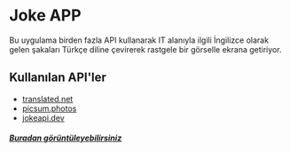 # Joke APP
Bu uygulama birden fazla API kullanarak IT alanıyla ilgili İngilizce olarak gelen şakaları Türkçe diline çevirerek rastgele bir görselle ekrana getiriyor. 

## Kullanılan API'ler
- [translated.net](https://translated.com/)
- [picsum.photos](https://picsum.photos)
- [jokeapi.dev](https://www.jokeapi.dev/)



##### [Buradan görüntüleyebilirsiniz](https://annoyed-flavor.surge.sh) 

